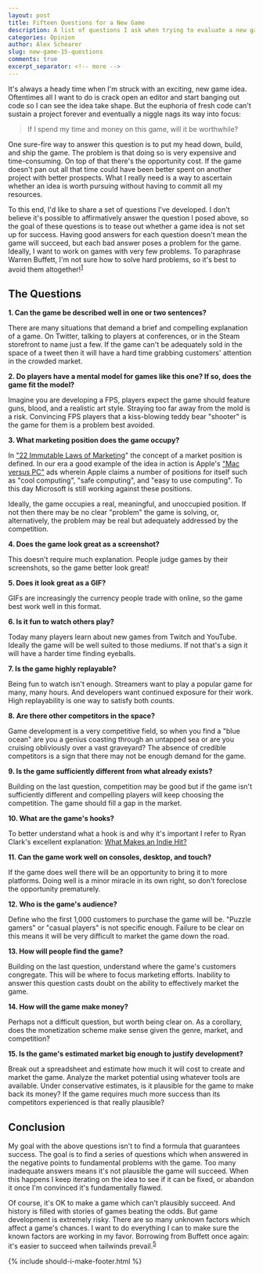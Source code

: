 ```yaml
---
layout: post
title: Fifteen Questions for a New Game 
description: A list of questions I ask when trying to evaluate a new game idea.
categories: Opinion
author: Alex Schearer
slug: new-game-15-questions
comments: true
excerpt_separator: <!-- more -->
---
```


It's always a heady time when I'm struck with an exciting, new game idea. Oftentimes all I want to do is crack open an editor and start banging out code so I can see the idea take shape. But the euphoria of fresh code can't sustain a project forever and eventually a niggle nags its way into focus: 

  > If I spend my time and money on this game, will it be worthwhile?

<!-- more -->

One sure-fire way to answer this question is to put my head down, build, and ship the game. The problem is that doing so is very expensive and time-consuming. On top of that there's the opportunity cost. If the game doesn't pan out all that time could have been better spent on another project with better prospects. What I really need is a way to ascertain whether an idea is worth pursuing without having to commit all my resources. 

To this end, I'd like to share a set of questions I've developed. I don't believe it's possible to affirmatively answer the question I posed above, so the goal of these questions is to tease out whether a game idea is not set up for success. Having good answers for each question doesn't mean the game will succeed, but each bad answer poses a problem for the game. Ideally, I want to work on games with very few problems. To paraphrase Warren Buffett, I'm not sure how to solve hard problems, so it's best to avoid them altogether!<sup>[1][1]</sup>

## The Questions

**1. Can the game be described well in one or two sentences?**

There are many situations that demand a brief and compelling explanation of a game. On Twitter, talking to players at conferences, or in the Steam storefront to name just a few. If the game can't be adequately sold in the space of a tweet then it will have a hard time grabbing customers' attention in the crowded market.

**2. Do players have a mental model for games like this one? If so, does the game fit the model?**

Imagine you are developing a FPS, players expect the game should feature guns, blood, and a realistic art style. Straying too far away from the mold is a risk. Convincing FPS players that a kiss-blowing teddy bear "shooter" is the game for them is a problem best avoided.

**3. What marketing position does the game occupy?**

In ["22 Immutable Laws of Marketing][2]" the concept of a market position is defined. In our era a good example of the idea in action is Apple's ["Mac versus PC"][3] ads wherein Apple claims a number of positions for itself such as "cool computing", "safe computing", and "easy to use computing". To this day Microsoft is still working against these positions.

Ideally, the game occupies a real, meaningful, and unoccupied position. If not then there may be no clear "problem" the game is solving, or, alternatively, the problem may be real but adequately addressed by the competition.

**4. Does the game look great as a screenshot?**

This doesn't require much explanation. People judge games by their screenshots, so the game better look great!

**5. Does it look great as a GIF?**

GIFs are increasingly the currency people trade with online, so the game best work well in this format.

**6. Is it fun to watch others play?**

Today many players learn about new games from Twitch and YouTube. Ideally the game will be well suited to those mediums. If not that's a sign it will have a harder time finding eyeballs.

**7. Is the game highly replayable?**

Being fun to watch isn't enough. Streamers want to play a popular game for many, many hours. And developers want continued exposure for their work. High replayability is one way to satisfy both counts.

**8. Are there other competitors in the space?**

Game development is a very competitive field, so when you find a "blue ocean" are you a genius coasting through an untapped sea or are you cruising obliviously over a vast graveyard? The absence of credible competitors is a sign that there may not be enough demand for the game.

**9. Is the game sufficiently different from what already exists?**

Building on the last question, competition may be good but if the game isn't sufficiently different and compelling players will keep choosing the competition. The game should fill a gap in the market.

**10. What are the game's hooks?**

To better understand what a hook is and why it's important I refer to Ryan Clark's excellent explanation: [What Makes an Indie Hit?][4]

**11. Can the game work well on consoles, desktop, and touch?**

If the game does well there will be an opportunity to bring it to more platforms. Doing well is a minor miracle in its own right, so don't foreclose the opportunity prematurely.

**12. Who is the game's audience?**

Define who the first 1,000 customers to purchase the game will be. "Puzzle gamers" or "casual players" is not specific enough. Failure to be clear on this means it will be very difficult to market the game down the road.

**13. How will people find the game?**

Building on the last question, understand where the game's customers congregate. This will be where to focus marketing efforts. Inability to answer this question casts doubt on the ability to effectively market the game.

**14. How will the game make money?**

Perhaps not a difficult question, but worth being clear on. As a corollary, does the monetization scheme make sense given the genre, market, and competition?

**15. Is the game's estimated market big enough to justify development?**

Break out a spreadsheet and estimate how much it will cost to create and market the game. Analyze the market potential using whatever tools are available. Under conservative estimates, is it plausible for the game to make back its money? If the game requires much more success than its competitors experienced is that really plausible?

## Conclusion
My goal with the above questions isn't to find a formula that guarantees success. The goal is to find a series of questions which when answered in the negative points to fundamental problems with the game. Too many inadequate answers means it's not plausible the game will succeed. When this happens I keep iterating on the idea to see if it can be fixed, or abandon it once I'm convinced it's fundamentally flawed.

Of course, it's OK to make a game which can't plausibly succeed. And history is filled with stories of games beating the odds. But game development is extremely risky. There are so many unknown factors which affect a game's chances. I want to do everything I can to make sure the known factors are working in my favor. Borrowing from Buffett once again: it's easier to succeed when tailwinds prevail.<sup>[5][5]</sup>

{% include should-i-make-footer.html %}

[1]: http://www.berkshirehathaway.com/letters/1989.html
[2]: https://www.goodreads.com/book/show/33449.The_22_Immutable_Laws_of_Marketing
[3]: https://www.youtube.com/watch?v=ZwQpPqPKbAw
[4]: https://www.gamasutra.com/blogs/RyanClark/20150917/253842/What_Makes_an_Indie_Hit_How_to_Choose_the_Right_Design.php
[5]: http://www.berkshirehathaway.com/letters/1977.html